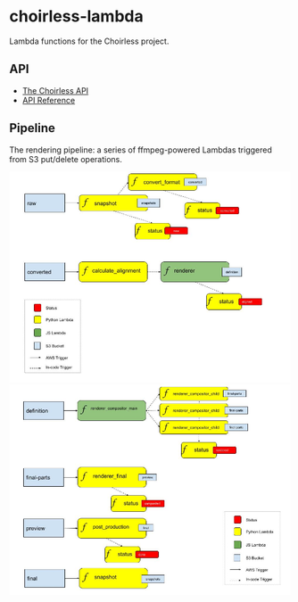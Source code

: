 # choirless-lambda

Lambda functions for the Choirless project.

## API

- [The Choirless API](api/README.md)
- [API Reference](api/API.md)

## Pipeline

The rendering pipeline: a series of ffmpeg-powered Lambdas triggered from S3 put/delete operations.

![](img/diagram1.jpg)
![](img/diagram2.jpg)



